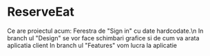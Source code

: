 # ReserveEat
 Ce are proiectul acum: Ferestra de "Sign in" cu date hardcodate.\n
 In branch ul "Design" se vor face schimbari grafice si de cum va arata aplicatia client
 In branch ul "Features" vom lucra la aplicatie
